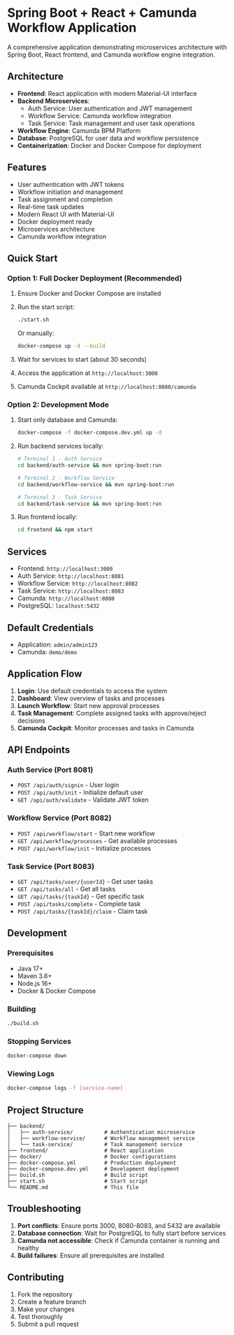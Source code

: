 # Spring Boot + React + Camunda Workflow Application

A comprehensive application demonstrating microservices architecture with Spring Boot, React frontend, and Camunda workflow engine integration.

## Architecture

- **Frontend**: React application with modern Material-UI interface
- **Backend Microservices**:
  - Auth Service: User authentication and JWT management
  - Workflow Service: Camunda workflow integration
  - Task Service: Task management and user task operations
- **Workflow Engine**: Camunda BPM Platform
- **Database**: PostgreSQL for user data and workflow persistence
- **Containerization**: Docker and Docker Compose for deployment

## Features

- User authentication with JWT tokens
- Workflow initiation and management
- Task assignment and completion
- Real-time task updates
- Modern React UI with Material-UI
- Docker deployment ready
- Microservices architecture
- Camunda workflow integration

## Quick Start

### Option 1: Full Docker Deployment (Recommended)

1. Ensure Docker and Docker Compose are installed
2. Run the start script:
   ```bash
   ./start.sh
   ```
   Or manually:
   ```bash
   docker-compose up -d --build
   ```

3. Wait for services to start (about 30 seconds)
4. Access the application at `http://localhost:3000`
5. Camunda Cockpit available at `http://localhost:8080/camunda`

### Option 2: Development Mode

1. Start only database and Camunda:
   ```bash
   docker-compose -f docker-compose.dev.yml up -d
   ```

2. Run backend services locally:
   ```bash
   # Terminal 1 - Auth Service
   cd backend/auth-service && mvn spring-boot:run
   
   # Terminal 2 - Workflow Service
   cd backend/workflow-service && mvn spring-boot:run
   
   # Terminal 3 - Task Service
   cd backend/task-service && mvn spring-boot:run
   ```

3. Run frontend locally:
   ```bash
   cd frontend && npm start
   ```

## Services

- Frontend: `http://localhost:3000`
- Auth Service: `http://localhost:8081`
- Workflow Service: `http://localhost:8082`
- Task Service: `http://localhost:8083`
- Camunda: `http://localhost:8080`
- PostgreSQL: `localhost:5432`

## Default Credentials

- Application: `admin/admin123`
- Camunda: `demo/demo`

## Application Flow

1. **Login**: Use default credentials to access the system
2. **Dashboard**: View overview of tasks and processes
3. **Launch Workflow**: Start new approval processes
4. **Task Management**: Complete assigned tasks with approve/reject decisions
5. **Camunda Cockpit**: Monitor processes and tasks in Camunda

## API Endpoints

### Auth Service (Port 8081)
- `POST /api/auth/signin` - User login
- `POST /api/auth/init` - Initialize default user
- `GET /api/auth/validate` - Validate JWT token

### Workflow Service (Port 8082)
- `POST /api/workflow/start` - Start new workflow
- `GET /api/workflow/processes` - Get available processes
- `POST /api/workflow/init` - Initialize processes

### Task Service (Port 8083)
- `GET /api/tasks/user/{userId}` - Get user tasks
- `GET /api/tasks/all` - Get all tasks
- `GET /api/tasks/{taskId}` - Get specific task
- `POST /api/tasks/complete` - Complete task
- `POST /api/tasks/{taskId}/claim` - Claim task

## Development

### Prerequisites
- Java 17+
- Maven 3.6+
- Node.js 16+
- Docker & Docker Compose

### Building
```bash
./build.sh
```

### Stopping Services
```bash
docker-compose down
```

### Viewing Logs
```bash
docker-compose logs -f [service-name]
```

## Project Structure

```
├── backend/
│   ├── auth-service/          # Authentication microservice
│   ├── workflow-service/      # Workflow management service
│   └── task-service/          # Task management service
├── frontend/                  # React application
├── docker/                    # Docker configurations
├── docker-compose.yml         # Production deployment
├── docker-compose.dev.yml     # Development deployment
├── build.sh                   # Build script
├── start.sh                   # Start script
└── README.md                  # This file
```

## Troubleshooting

1. **Port conflicts**: Ensure ports 3000, 8080-8083, and 5432 are available
2. **Database connection**: Wait for PostgreSQL to fully start before services
3. **Camunda not accessible**: Check if Camunda container is running and healthy
4. **Build failures**: Ensure all prerequisites are installed

## Contributing

1. Fork the repository
2. Create a feature branch
3. Make your changes
4. Test thoroughly
5. Submit a pull request
